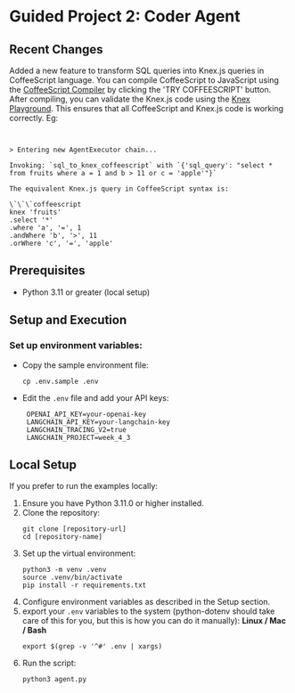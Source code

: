 # Guided Project 2: Coder Agent

## Recent Changes
Added a new feature to transform SQL queries into Knex.js queries in CoffeeScript language. You can compile CoffeeScript to JavaScript using the [CoffeeScript Compiler](https://coffeescript.org/v1/) by clicking the 'TRY COFFEESCRIPT' button. After compiling, you can validate the Knex.js code using the [Knex Playground](https://dgadelha.github.io/knex-playground/). This ensures that all CoffeeScript and Knex.js code is working correctly.
Eg:
```Prompt: change this sql to knex: "select * from fruits where a = 1 and b > 11 or c = 'apple'"


> Entering new AgentExecutor chain...

Invoking: `sql_to_knex_coffeescript` with `{'sql_query': "select * from fruits where a = 1 and b > 11 or c = 'apple'"}`

The equivalent Knex.js query in CoffeeScript syntax is:

\`\`\`coffeescript
knex 'fruits'
.select '*'
.where 'a', '=', 1
.andWhere 'b', '>', 11
.orWhere 'c', '=', 'apple'
```

## Prerequisites
- Python 3.11 or greater (local setup)

## Setup and Execution

### Set up environment variables:
- Copy the sample environment file:
  ```
  cp .env.sample .env
  ```
- Edit the `.env` file and add your API keys:
  ```
   OPENAI_API_KEY=your-openai-key
   LANGCHAIN_API_KEY=your-langchain-key
   LANGCHAIN_TRACING_V2=true
   LANGCHAIN_PROJECT=week_4_3
  ```

## Local Setup
If you prefer to run the examples locally:

1. Ensure you have Python 3.11.0 or higher installed.
2. Clone the repository:
    ```
    git clone [repository-url]
    cd [repository-name]
    ```
3. Set up the virtual environment:
    ```
    python3 -m venv .venv
    source .venv/bin/activate
    pip install -r requirements.txt
    ```
4. Configure environment variables as described in the Setup section.
5. export your `.env` variables to the system (python-dotenv should take care of this for you, but this is how you can do it manually):
   **Linux / Mac / Bash**
      ```
      export $(grep -v '^#' .env | xargs)
      ```
6. Run the script:
    ```
    python3 agent.py
    ```
